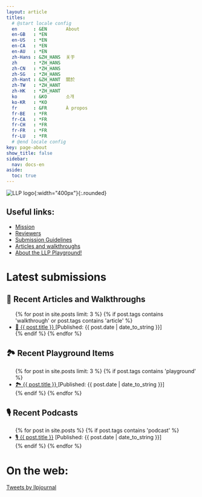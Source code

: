 ```yaml
---
layout: article
titles:
  # @start locale config
  en      : &EN       About
  en-GB   : *EN
  en-US   : *EN
  en-CA   : *EN
  en-AU   : *EN
  zh-Hans : &ZH_HANS  关于
  zh      : *ZH_HANS
  zh-CN   : *ZH_HANS
  zh-SG   : *ZH_HANS
  zh-Hant : &ZH_HANT  關於
  zh-TW   : *ZH_HANT
  zh-HK   : *ZH_HANT
  ko      : &KO       소개
  ko-KR   : *KO
  fr      : &FR       À propos
  fr-BE   : *FR
  fr-CA   : *FR
  fr-CH   : *FR
  fr-FR   : *FR
  fr-LU   : *FR
  # @end locale config
key: page-about
show_title: false
sidebar:
  nav: docs-en
aside:
  toc: true
---
```


![LLP logo](https://www.llpjournal.org/wp-content/uploads/2020/02/LLP-bold-slant.png){:width="400px"}{:.rounded} 

## Useful links:

<ul>
  <li><a href="/2018/01/01/llp-mission.html"> Mission</a></li>
  <li><a href="/2018/01/24/reviewers.html"> Reviewers </a></li>
  <li><a href="2018/01/02/submission-guidelines.html"> Submission Guidelines </a></li>
  <li><a href="/2018/02/01/articles.html"> Articles and walkthroughs</a></li>
  <li><a href="/2018/02/01/articles.html"> About the LLP Playground!</a></li>

</ul> 


# Latest submissions

## 📔 Recent Articles and Walkthroughs

<ul>{% for post in site.posts limit: 3 %}
  {% if post.tags contains 'walkthrough' or post.tags contains 'article' %}
  <li>
    <a href="{{ post.url }}"> 📔 {{ post.title }}
    </a> [Published: {{ post.date | date_to_string }}]
  </li>
  {% endif %}
  {% endfor %}
</ul>

## 🏞 Recent Playground Items

<ul>{% for post in site.posts  limit: 3 %}
  {% if post.tags contains 'playground' %}
  <li>
    <a href="{{ post.url }}"> 🏞 {{ post.title }}
    </a> [Published: {{ post.date | date_to_string }}]
  </li>
  {% endif %}
  {% endfor %}
</ul>

## 🎙 Recent Podcasts
<ul>
  {% for post in site.posts %}
  {% if post.tags contains 'podcast' %}
  <li>
  <a href="{{ post.url }}"> 🎙
    {{ post.title }}</a> [Published: {{ post.date | date_to_string }}]
  </li>
  {% endif %}
  {% endfor %}
</ul>

# On the web:

<a class="twitter-timeline" data-width="500" data-height="300" data-theme="dark" href="https://twitter.com/llpjournal?ref_src=twsrc%5Etfw">Tweets by llpjournal</a> <script async src="https://platform.twitter.com/widgets.js" charset="utf-8"></script>